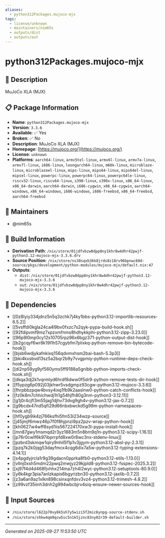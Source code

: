 ```yaml
---
aliases:
  - python312Packages.mujoco-mjx
tags:
  - license/unknown
  - maintainers/nim65s
  - outputs/dist
  - outputs/out
---
```


# python312Packages.mujoco-mjx

## 📝 Description

MuJoCo XLA (MJX)

## 📋 Package Information

- **Name**: `python312Packages.mujoco-mjx`
- **Version**: `3.3.6`
- **Available**: ✅ Yes
- **Broken**: ✅ No
- **Description**: MuJoCo XLA (MJX)
- **Homepage**: [https://mujoco.org/](https://mujoco.org/)
- **License**: `unknown`
- **Platforms**: `aarch64-linux`, `armv5tel-linux`, `armv6l-linux`, `armv7a-linux`, `armv7l-linux`, `i686-linux`, `loongarch64-linux`, `m68k-linux`, `microblaze-linux`, `microblazeel-linux`, `mips-linux`, `mips64-linux`, `mips64el-linux`, `mipsel-linux`, `powerpc-linux`, `powerpc64-linux`, `powerpc64le-linux`, `riscv32-linux`, `riscv64-linux`, `s390-linux`, `s390x-linux`, `x86_64-linux`, `x86_64-darwin`, `aarch64-darwin`, `i686-cygwin`, `x86_64-cygwin`, `aarch64-windows`, `x86_64-windows`, `i686-windows`, `i686-freebsd`, `x86_64-freebsd`, `aarch64-freebsd`
## 👥 Maintainers

- @nim65s


## 🔧 Build Information

- **Derivation Path**: `/nix/store/01jdfvbzw0dpp8ny1khr8w4dhr42pwjf-python3.12-mujoco-mjx-3.3.6.drv`
- **Source Position**: `/nix/store/ns30sqxb36k8jrds8z18rv96bpnwc60d-source/pkgs/development/python-modules/mujoco-mjx/default.nix:47`
- **Outputs**:
  - `dist`:  `/nix/store/01jdfvbzw0dpp8ny1khr8w4dhr42pwjf-python3.12-mujoco-mjx-3.3.6`
  - `out`:  `/nix/store/01jdfvbzw0dpp8ny1khr8w4dhr42pwjf-python3.12-mujoco-mjx-3.3.6`

## 🔗 Dependencies

- [[0z8lyiy334jdnz5n5q3zchk7j4ky1bbs-python3.12-importlib-resources-6.5.2]]
- [[5vsffdi0kgla24ca4l9bv0fxzc7s2qyk-pypa-build-hook.sh]]
- [[92fdipvmf9mz7xpzxmfnms8hdhykkphi-python3.12-zipp-3.23.0]]
- [[96p9l0mp0cy12s10705rpz96x6bgz371-python-output-dist-hook]]
- [[b2gcqyf6wr8k19l1h57cgybfm7plixkq-python-remove-bin-bytecode-hook]]
- [[bjsb6wdjykafnkixq156qdvmxhsm2bai-bash-5.3p3]]
- [[bki4kxsbvd13sz5a2bqr2b9y7vvgpmiy-python-runtime-deps-check-hook.sh]]
- [[di2np59yg9yf560yms5ff9188a5gnlbb-python-imports-check-hook.sh]]
- [[dkqa3dj2k1vqrmlyd6hrdf8dww0f5dr9-python-remove-tests-dir-hook]]
- [[f5ypzg6p092j03jkhwr5vsdgmpz93cgw-python3.12-mujoco-3.3.6]]
- [[fhrpbbzpqw4bvsy4ixq1fb9k2aaslnw0-python-catch-conflicts-hook]]
- [[fz0k8m7chhichwdj1h1g54hjfh80g3nm-python3-3.12.11]]
- [[g1j0r4cjfl3m55jag1djhv73dvg9gh4v-python3.12-jax-0.7.2]]
- [[g9bcdx47nd5qfi29d66nbxbwckd5g99m-python-namespaces-hook.sh]]
- [[hf0ygb9ik4zj766ksfhi5fm53i234wzp-source]]
- [[j45jmjf6mwz46p7f0f8hjpnzi9pz2pzv-wrap-python-hook]]
- [[kh0627w4wff8syd1iis567224170xw3l-pypa-install-hook]]
- [[mn87gwy1msmqd2r3yz1883m5n8bm9q1n-python3.12-scipy-1.16.1]]
- [[p76r0cwlf6k97ibprrpfd8xw0r8wc3nx-stdenv-linux]]
- [[pzbrd3skmqw1qiry9nhil5f1p1v3jgym-python3.12-absl-py-2.3.1]]
- [[pzq7k2k0jqg53dayfmcx4cqg6dix7a5w-python3.12-typing-extensions-4.14.1]]
- [[s4pgdyjrcla1r9g39gdacn0pprka8fb0-python3.12-etils-1.13.0]]
- [[vllnj0xsh5mdm22pwq2mwjyz29kjpld8-python3.12-fsspec-2025.3.2]]
- [[xj97f4d4d468fjvhhx214ma7zh4l2wyc-python3.12-setuptools-80.9.0]]
- [[y6k4kgr3pia7anlzkapix6bgyrizbn30-python3.12-jaxlib-0.7.2]]
- [[z3a6an9az1xlkn898csinxqnfdxv3vz4-python3.12-trimesh-4.8.2]]
- [[z99vzf35iinh3dnh2g994wbcbjrv4siq-ensure-newer-sources-hook]]

## 📁 Input Sources

- `/nix/store/l622p70vy8k5sh7y5wizi5f2mic6ynpg-source-stdenv.sh`
- `/nix/store/shkw4qm9qcw5sc5n1k5jznc83ny02r39-default-builder.sh`

---
*Generated on 2025-09-27 11:53:50 UTC*
